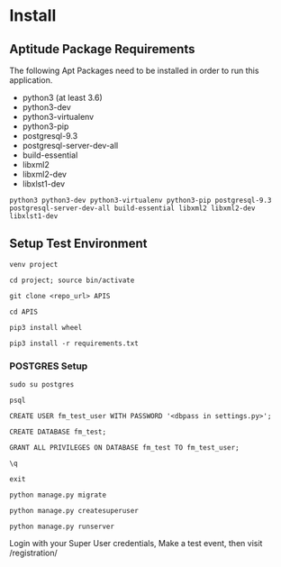 # Install

## Aptitude Package Requirements

The following Apt Packages need to be installed in order to run this application.

* python3 (at least 3.6)
* python3-dev
* python3-virtualenv
* python3-pip
* postgresql-9.3
* postgresql-server-dev-all
* build-essential
* libxml2
* libxml2-dev
* libxlst1-dev

`python3 python3-dev python3-virtualenv python3-pip postgresql-9.3 postgresql-server-dev-all build-essential libxml2 libxml2-dev libxlst1-dev`

## Setup Test Environment

`venv project`

`cd project; source bin/activate`

`git clone <repo_url> APIS`

`cd APIS`

`pip3 install wheel`

`pip3 install -r requirements.txt`


### POSTGRES Setup

`sudo su postgres`

`psql`

`CREATE USER fm_test_user WITH PASSWORD '<dbpass in settings.py>';`

`CREATE DATABASE fm_test;`

`GRANT ALL PRIVILEGES ON DATABASE fm_test TO fm_test_user;`

`\q`

`exit`

`python manage.py migrate`

`python manage.py createsuperuser`

`python manage.py runserver`

Login with your Super User credentials, Make a test event, then visit /registration/
